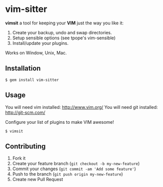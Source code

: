 # vim-sitter

__vimsit__ a tool for keeping your __VIM__ just the way you like it:

 1. Create your backup, undo and swap directories.
 2. Setup sensible options (see tpope's vim-sensible)
 3. Install/update your plugins.

Works on Window, Unix, Mac.

## Installation


    $ gem install vim-sitter

## Usage

You will need vim installed: http://www.vim.org/
You will need git installed: http://git-scm.com/

Configure your list of plugins to make VIM awesome!

    $ vimsit

## Contributing

1. Fork it
2. Create your feature branch (`git checkout -b my-new-feature`)
3. Commit your changes (`git commit -am 'Add some feature'`)
4. Push to the branch (`git push origin my-new-feature`)
5. Create new Pull Request
